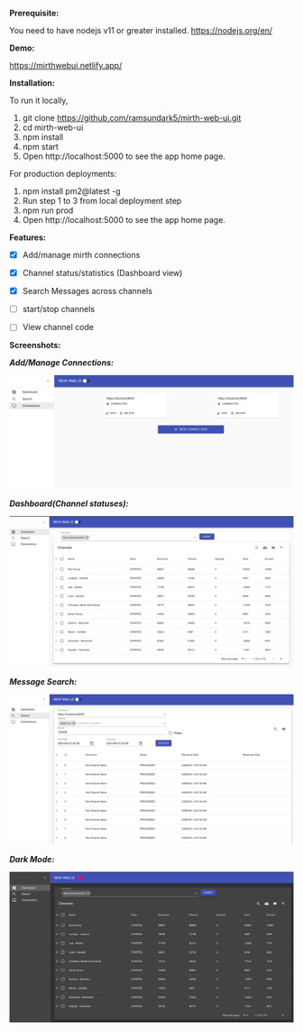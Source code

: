 **Prerequisite:**

 You need to have nodejs v11 or greater installed. https://nodejs.org/en/

**Demo:**

https://mirthwebui.netlify.app/

**Installation:**

To run it locally, 
1. git clone https://github.com/ramsundark5/mirth-web-ui.git
2. cd mirth-web-ui
3. npm install
4. npm start
5. Open http://localhost:5000 to see the app home page.


For production deployments:
1. npm install pm2@latest -g
2. Run step 1 to 3 from local deployment step
3. npm run prod 
4. Open http://localhost:5000 to see the app home page.


**Features:**

- [x] Add/manage mirth connections
- [x] Channel status/statistics (Dashboard view)
- [x] Search Messages across channels
- [ ] start/stop channels
- [ ] View channel code


**Screenshots:**

***Add/Manage Connections:***

![Connections View](./assets/screenshots/connections.png)

***Dashboard(Channel statuses):***

![Channel Statuses View](./assets/screenshots/dashboard.png)

***Message Search:***

![Message Search View](./assets/screenshots/messages.png)

***Dark Mode:***

![Darkmode View](./assets/screenshots/darkmode.png)



